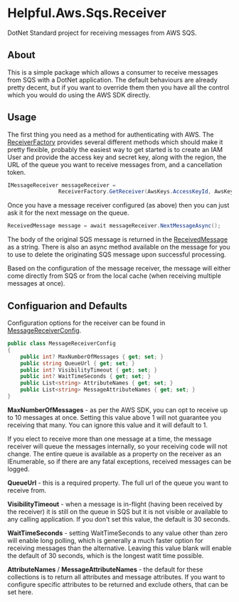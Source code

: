 # Helpful.Aws.Sqs.Receiver

DotNet Standard project for receiving messages from AWS SQS.

## About

This is a simple package which allows a consumer to receive messages from SQS with a DotNet application. The default behaviours are already pretty decent, but if you want to override them then you have all the control which you would do using the AWS SDK directly.

## Usage

The first thing you need as a method for authenticating with AWS. The [ReceiverFactory](/src/Helpful.Aws.Sqs.Receiver/ReceiverFactory.cs) provides several different methods which should make it pretty flexible, probably the easiest way to get started is to create an IAM User and provide the access key and secret key, along with the region, the URL of the queue you want to receive messages from, and a cancellation token.

```csharp
IMessageReceiver messageReceiver =
                ReceiverFactory.GetReceiver(AwsKeys.AccessKeyId, AwsKeys.SecretKey, "ap-southeast-2", _testQueueUrl, CancellationToken.None);
```

Once you have a message receiver configured (as above) then you can just ask it for the next message on the queue.

```csharp
ReceivedMessage message = await messageReceiver.NextMessageAsync();
```

The body of the original SQS message is returned in the [ReceivedMessage](/src/Helpful.Aws.Sqs.Receiver/Messages/ReceivedMessage.cs) as a string. There is also an async method available on the message for you to use to delete the originating SQS message upon successful processing.

Based on the configuration of the message receiver, the message will either come directly from SQS or from the local cache (when receiving multiple messages at once).

## Configuarion and Defaults

Configuration options for the receiver can be found in [MessageReceiverConfig](/src/Helpful.Aws.Sqs.Receiver/Messages/MessageReceiverConfig.cs).

```csharp
public class MessageReceiverConfig
{
    public int? MaxNumberOfMessages { get; set; }
    public string QueueUrl { get; set; }
    public int? VisibilityTimeout { get; set; }
    public int? WaitTimeSeconds { get; set; }
    public List<string> AttributeNames { get; set; }
    public List<string> MessageAttributeNames { get; set; }
}
```

**MaxNumberOfMessages** - as per the AWS SDK, you can opt to receive up to 10 messages at once. Setting this value above 1 will not guarantee you receiving that many. You can ignore this value and it will default to 1. 

If you elect to receive more than one message at a time, the message receiver will queue the messages internally, so your receiving code will not change. The entire queue is available as a property on the receiver as an IEnumerable, so if there are any fatal exceptions, received messages can be logged.

**QueueUrl** - this is a required property. The full url of the queue you want to receive from.

**VisibilityTimeout** - when a message is in-flight (having been received by the receiver) it is still on the queue in SQS but it is not visible or available to any calling application. If you don't set this value, the default is 30 seconds.

**WaitTimeSeconds** - setting WaitTimeSeconds to any value other than zero will enable long polling, which is generally a much faster option for receiving messages than the alternative. Leaving this value blank will enable the default of 30 seconds, which is the longest watit time possible.

**AttributeNames** / **MessageAttributeNames** - the default for these collections is to return all attributes and message attributes. If you want to configure specific attributes to be returned and exclude others, that can be set here.